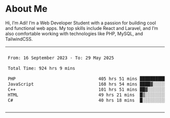 <table border="0">
 <h1>About Me</h1>
 <p> Hi, I’m Adi! I’m a Web Developer Student with a passion for building cool and functional web apps. My top skills include React and Laravel, and I’m also comfortable working with technologies like PHP, MySQL, and TailwindCSS.


 <tr>
  <td>
  
 
 <!--START_SECTION:waka-->

```txt
From: 16 September 2023 - To: 29 May 2025

Total Time: 924 hrs 9 mins

PHP                                405 hrs 51 mins ███████████░░░░░░░░░░░░░░   43.42 %
JavaScript                         168 hrs 54 mins ████▓░░░░░░░░░░░░░░░░░░░░   18.07 %
C++                                101 hrs 51 mins ██▓░░░░░░░░░░░░░░░░░░░░░░   10.90 %
HTML                               49 hrs 21 mins  █▒░░░░░░░░░░░░░░░░░░░░░░░   05.28 %
C#                                 40 hrs 18 mins  █░░░░░░░░░░░░░░░░░░░░░░░░   04.31 %
```

<!--END_SECTION:waka-->
  </td>
    <td>
   <div align="start">
        <a href="https://open.spotify.com/user/dxso20he52f5d4ti73duavf95">
        <img width="200px" src="https://spotify-github-profile.kittinanx.com/api/view.svg?uid=dxso20he52f5d4ti73duavf95&cover_image=true&theme=default&show_offline=false&background_color=121212&interchange=false" alt="Spotify Now Playing">
    </a>
</div> 

  </td>
 </tr>

</table>





